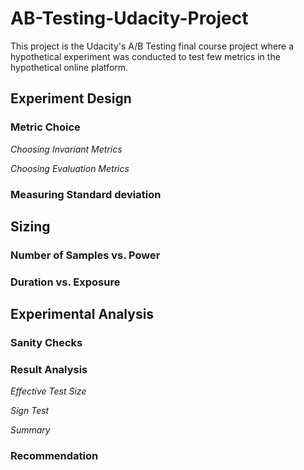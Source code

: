 # AB-Testing-Udacity-Project
This project is the Udacity's A/B Testing final course project where a hypothetical experiment was conducted to test few metrics in the hypothetical online platform.



## Experiment Design

### Metric Choice

*Choosing Invariant Metrics*

*Choosing Evaluation Metrics*


### Measuring Standard deviation



## Sizing

### Number of Samples vs. Power


### Duration vs. Exposure

## Experimental Analysis


### Sanity Checks

### Result Analysis

*Effective Test Size*

*Sign Test*

*Summary*


### Recommendation




